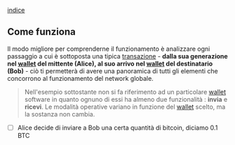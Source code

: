 [indice](README.md)
## Come funziona
Il modo migliore per comprenderne il funzionamento è analizzare ogni passaggio a cui è sottoposta una tipica [transazione](glossario.md#transazione) - __dalla sua generazione nel [wallet](glossario.md#wallet) del mittente  (Alice), al suo arrivo nel [wallet](glossario.md#wallet) del destinatario (Bob)__ - ciò ti permetterà di avere una panoramica di tutti gli elementi che concorrono al funzionamento del network globale.

> Nell'esempio sottostante non si fa riferimento ad un particolare [wallet](glossario.md#wallet) software in quanto ognuno di essi ha almeno due funzionalità : __invia__ e __ricevi__. Le modalità operative variano in funzione del [wallet](glossario.md#wallet) scelto, ma la sostanza non cambia. 

- [ ] Alice decide di inviare a Bob una certa quantità di bitcoin, diciamo 0.1 BTC 
